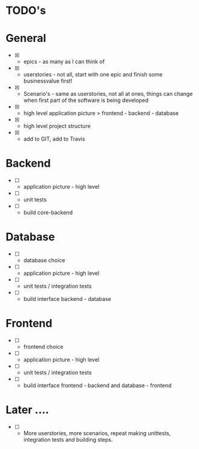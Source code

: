 # TODO's

# General
* [X] - epics - as many as I can think of
* [X] - userstories - not all, start with one epic and finish some businessvalue first!
* [X] - Scenario's - same as userstories, not all at ones, things can change when first part of the software is being developed
* [X] - high level application picture > frontend - backend - database
* [X] - high level project structure
* [X] - add to GIT, add to Travis

# Backend
* [ ] - application picture - high level
* [ ] - unit tests
* [ ] - build core-backend

# Database
* [ ] - database choice
* [ ] - application picture - high level
* [ ] - unit tests / integration tests
* [ ] - build interface backend - database

# Frontend
* [ ] - frontend choice
* [ ] - application picture - high level
* [ ] - unit tests / integration tests
* [ ] - build interface frontend - backend and database - frontend

# Later ....
* [ ] - More userstories, more scenarios, repeat making unittests, integration tests and building steps.
